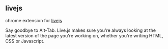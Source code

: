 ## livejs

chrome extension for [livejs](http://livejs.com)

Say goodbye to Alt-Tab. 
Live.js makes sure you're always looking at the latest version of the page you're working on, 
whether you're writing HTML, CSS or Javascript.